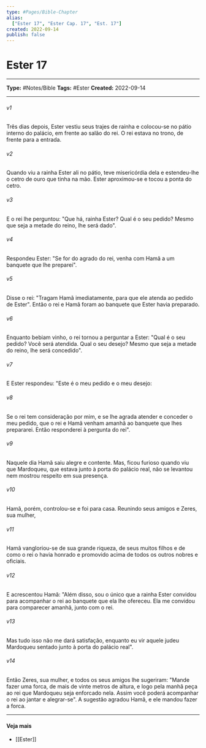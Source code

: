 ```yaml
---
type: #Pages/Bible-Chapter
alias:
  ["Ester 17", "Ester Cap. 17", "Est. 17"]
created: 2022-09-14
publish: false
---
```


# Ester 17

---

**Type:** #Notes/Bible
**Tags:** #Ester
**Created:** 2022-09-14

---

###### v1
Três dias depois, Ester vestiu seus trajes de rainha e colocou-se no pátio interno do palácio, em frente ao salão do rei. O rei estava no trono, de frente para a entrada.
###### v2
Quando viu a rainha Ester ali no pátio, teve misericórdia dela e estendeu-lhe o cetro de ouro que tinha na mão. Ester aproximou-se e tocou a ponta do cetro.
###### v3
E o rei lhe perguntou: "Que há, rainha Ester? Qual é o seu pedido? Mesmo que seja a metade do reino, lhe será dado".
###### v4
Respondeu Ester: "Se for do agrado do rei, venha com Hamã a um banquete que lhe preparei".
###### v5
Disse o rei: "Tragam Hamã imediatamente, para que ele atenda ao pedido de Ester". Então o rei e Hamã foram ao banquete que Ester havia preparado.
###### v6
Enquanto bebiam vinho, o rei tornou a perguntar a Ester: "Qual é o seu pedido? Você será atendida. Qual o seu desejo? Mesmo que seja a metade do reino, lhe será concedido".
###### v7
E Ester respondeu: "Este é o meu pedido e o meu desejo:
###### v8
Se o rei tem consideração por mim, e se lhe agrada atender e conceder o meu pedido, que o rei e Hamã venham amanhã ao banquete que lhes prepararei. Então responderei à pergunta do rei".
###### v9
Naquele dia Hamã saiu alegre e contente. Mas, ficou furioso quando viu que Mardoqueu, que estava junto à porta do palácio real, não se levantou nem mostrou respeito em sua presença.
###### v10
Hamã, porém, controlou-se e foi para casa. Reunindo seus amigos e Zeres, sua mulher,
###### v11
Hamã vangloriou-se de sua grande riqueza, de seus muitos filhos e de como o rei o havia honrado e promovido acima de todos os outros nobres e oficiais.
###### v12
E acrescentou Hamã: "Além disso, sou o único que a rainha Ester convidou para acompanhar o rei ao banquete que ela lhe ofereceu. Ela me convidou para comparecer amanhã, junto com o rei.
###### v13
Mas tudo isso não me dará satisfação, enquanto eu vir aquele judeu Mardoqueu sentado junto à porta do palácio real".
###### v14
Então Zeres, sua mulher, e todos os seus amigos lhe sugeriram: "Mande fazer uma forca, de mais de vinte metros de altura, e logo pela manhã peça ao rei que Mardoqueu seja enforcado nela. Assim você poderá acompanhar o rei ao jantar e alegrar-se". A sugestão agradou Hamã, e ele mandou fazer a forca.


---

#### Veja mais

- [[Ester]]
